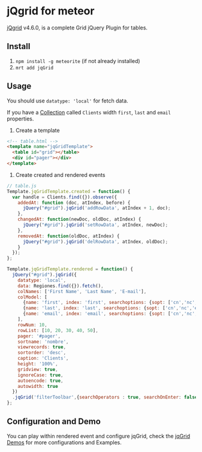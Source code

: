 # jQgrid for meteor

[jQgrid](http://www.trirand.com/) v4.6.0, is a complete Grid jQuery Plugin for tables.

## Install

1. `npm install -g meteorite` (if not already installed)
2. `mrt add jqGrid`

## Usage

  You should use `datatype: 'local'` for fetch data.

  If you have a [Collection](http://docs.meteor.com/#collections) called `Clients` width `first`, `last` and `email` properties.

  1. Create a template
  ```html
  <!-- table.html -->
  <template name="jqGridTemplate">
    <table id="grid"></table>
    <div id="pager"></div>
  </template>
  ```
  1. Create created and rendered events
  ```js
  // table.js
  Template.jqGridTemplate.created = function() {
    var handle = Clients.find({}).observe({
      addedAt: function (doc, atIndex, before) {
        jQuery("#grid").jqGrid('addRowData', atIndex + 1, doc);
      },
      changedAt: function(newDoc, oldDoc, atIndex) {
        jQuery("#grid").jqGrid('setRowData', atIndex, newDoc);
      },
      removedAt: function(oldDoc, atIndex) {
        jQuery("#grid").jqGrid('delRowData', atIndex, oldDoc);
      }
    });
  };

  Template.jqGridTemplate.rendered = function() {
    jQuery("#grid").jqGrid({
      datatype: 'local',
      data: Regiones.find({}).fetch(),
      colNames: ['First Name', 'Last Name', 'E-mail'],
      colModel: [
        {name: 'first', index: 'first', searchoptions: {sopt: ['cn','nc','eq','bw','bn','ew','en']}},
        {name: 'last', index: 'last', searchoptions: {sopt: ['cn','nc','eq','bw','bn','ew','en']}},
        {name: 'email', index: 'email', searchoptions: {sopt: ['cn','nc','eq','bw','bn','ew','en']}}
      ],
      rowNum: 10,
      rowList: [10, 20, 30, 40, 50],
      pager: '#pager',
      sortname: 'nombre',
      viewrecords: true,
      sortorder: 'desc',
      caption: 'Clients',
      height: '100%',
      gridview: true,
      ignoreCase: true,
      autoencode: true,
      autowidth: true
    })
    .jqGrid('filterToolbar',{searchOperators : true, searchOnEnter: false});    
  };
  ```

## Configuration and Demo

You can play within rendered event and configure jqGrid, check the [jqGrid Demos](http://trirand.com/blog/jqgrid/jqgrid.html) for more configurations and Examples.
  